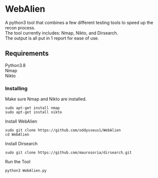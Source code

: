 # WebAlien
A python3 tool that combines a few different testing tools to speed up the recon process.  
The tool currently includes: Nmap, Nikto, and Dirsearch.  
The output is all put in 1 report for ease of use.  

## Requirements
Python3.8  
Nmap  
Nikto  

### Installing
Make sure Nmap and Nikto are installed.  
```
sudo apt-get install nmap
sudo apt-get install nikto
```
Install WebAlien
```
sudo git clone https://github.com/oddysseus1/WebAlien
cd WebAlien
```

Install Dirsearch
```
sudo git clone https://github.com/maurosoria/dirsearch.git
```
Run the Tool
```
python3 WebAlien.py
```

